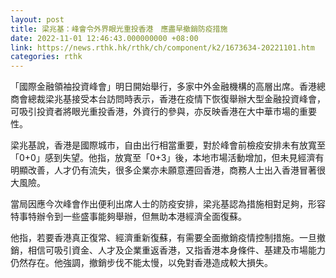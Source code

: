 ```yaml
---
layout: post
title: 梁兆基：峰會令外界眼光重投香港　應盡早撤銷防疫措施
date: 2022-11-01 12:46:43.000000000 +08:00
link: https://news.rthk.hk/rthk/ch/component/k2/1673634-20221101.htm
categories: rthk
---
```


「國際金融領袖投資峰會」明日開始舉行，多家中外金融機構的高層出席。香港總商會總裁梁兆基接受本台訪問時表示，香港在疫情下恢復舉辦大型金融投資峰會，可吸引投資者將眼光重投香港，外資行的參與，亦反映香港在大中華市場的重要性。

梁兆基說，香港是國際城市，自由出行相當重要，對於峰會前檢疫安排未有放寬至「0+0」感到失望。他指，放寬至「0+3」後，本地市場活動增加，但未見經濟有明顯改善，人才仍有流失，很多企業亦未願意遷回香港，商務人士出入香港冒著很大風險。

當局因應今次峰會作出便利出席人士的防疫安排，梁兆基認為措施相對足夠，形容特事特辦令到一些盛事能夠舉辦，但無助本港經濟全面復蘇。

他指，若要香港真正復常、經濟重新復蘇，有需要全面撤銷疫情控制措施。一旦撤銷，相信可吸引資金、人才及企業重返香港，又指香港本身條件、基建及市場能力仍然存在。他強調，撤銷步伐不能太慢，以免對香港造成較大損失。
